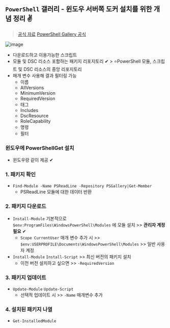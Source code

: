 ## `PowerShell` 갤러리 - 윈도우 서버쪽 도커 설치를 위한 개념 정리 ✌
> [공식 자료](https://docs.microsoft.com/ko-kr/powershell/scripting/gallery/getting-started?view=powershell-7.2)
> [PowerShell Gallery 공식](https://www.powershellgallery.com/)

![image](https://user-images.githubusercontent.com/61215550/170388063-ee1e6cbc-1e0f-458a-924c-4f7480c4d9d5.png)

- 다운로드하고 이용가능한 스크립트
- 모듈 및 DSC 리소스 포함하는 패키지 리포지토리 ✔ > ⭐PowerShell 모듈, 스크립트 및 DSC 리소스의 중앙 리포지토리
- 매개 변수 사용해 결과 필터링 가능
  - 이름
  - AllVersions
  - MinimumVersion
  - RequiredVersion
  - 태그
  - Includes
  - DscResource
  - RoleCapability
  - 명령
  - 필터
### 윈도우에 PowerShellGet 설치
- 윈도우랑 같이 제공 ✔

### 1. 패키지 확인
- `Find-Module -Name PSReadLine -Repository PSGallery|Get-Member`
  - PSReadLine 모듈에 대한 데이터 반환

### 2. 패키지 다운로드
- `Install-Module` 기본적으로 `$env:ProgramFiles\WindowsPowerShell\Modules` 에 모듈 설치 >> __관리자 계정 필요__ ✔
  - `Scope CurrentUser` 매개 변수 추가 시 >> ` $env:USERPROFILE\Documents\WindowsPowerShell\Modules` >> 일반 사용자 계정
- `Install-Module` `Install-Script` >> 최신 버전의 패키지 설치
  - 이전 버전 설치하고 싶으면 >> `-RequiredVersion`

### 3. 패키지 업데이트
- `Update-Module` `Update-Script` 
  - 선택적 업데이트 시 >> `-Name` 매개변수 추가 

### 4. 설치된 패키지 나열
- `Get-InstalledModule` 
